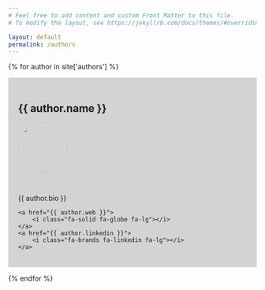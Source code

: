 ```yaml
---
# Feel free to add content and custom Front Matter to this file.
# To modify the layout, see https://jekyllrb.com/docs/themes/#overriding-theme-defaults

layout: default
permalink: /authors
---
```



{% for author in site['authors'] %}
<div style="background: lightgrey; margin-bottom: 1em; padding: 20px">
    <h2>{{ author.name }}</h2>
    <img 
        src="{{ author.picture }}" 
        style="width: 100px; border-radius: 50%; margin-bottom: 30px;">
    <p>{{ author.bio }}</p>

    <a href="{{ author.web }}">
        <i class="fa-solid fa-globe fa-lg"></i>
    </a>
    <a href="{{ author.linkedin }}">
        <i class="fa-brands fa-linkedin fa-lg"></i>
    </a>
</div>
{% endfor %}